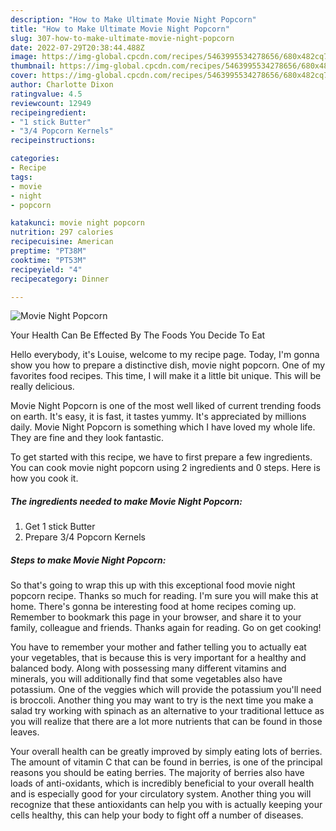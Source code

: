 ```yaml
---
description: "How to Make Ultimate Movie Night Popcorn"
title: "How to Make Ultimate Movie Night Popcorn"
slug: 307-how-to-make-ultimate-movie-night-popcorn
date: 2022-07-29T20:38:44.488Z
image: https://img-global.cpcdn.com/recipes/5463995534278656/680x482cq70/movie-night-popcorn-recipe-main-photo.jpg
thumbnail: https://img-global.cpcdn.com/recipes/5463995534278656/680x482cq70/movie-night-popcorn-recipe-main-photo.jpg
cover: https://img-global.cpcdn.com/recipes/5463995534278656/680x482cq70/movie-night-popcorn-recipe-main-photo.jpg
author: Charlotte Dixon
ratingvalue: 4.5
reviewcount: 12949
recipeingredient:
- "1 stick Butter"
- "3/4 Popcorn Kernels"
recipeinstructions:

categories:
- Recipe
tags:
- movie
- night
- popcorn

katakunci: movie night popcorn 
nutrition: 297 calories
recipecuisine: American
preptime: "PT38M"
cooktime: "PT53M"
recipeyield: "4"
recipecategory: Dinner

---
```



![Movie Night Popcorn](https://img-global.cpcdn.com/recipes/5463995534278656/680x482cq70/movie-night-popcorn-recipe-main-photo.jpg)

Your Health Can Be Effected By The Foods You Decide To Eat

Hello everybody, it's Louise, welcome to my recipe page. Today, I'm gonna show you how to prepare a distinctive dish, movie night popcorn. One of my favorites food recipes. This time, I will make it a little bit unique. This will be really delicious.



Movie Night Popcorn is one of the most well liked of current trending foods on earth. It's easy, it is fast, it tastes yummy. It's appreciated by millions daily. Movie Night Popcorn is something which I have loved my whole life. They are fine and they look fantastic.


To get started with this recipe, we have to first prepare a few ingredients. You can cook movie night popcorn using 2 ingredients and 0 steps. Here is how you cook it.

<!--inarticleads1-->

##### The ingredients needed to make Movie Night Popcorn:

1. Get 1 stick Butter
1. Prepare 3/4 Popcorn Kernels




<!--inarticleads2-->

##### Steps to make Movie Night Popcorn:





So that's going to wrap this up with this exceptional food movie night popcorn recipe. Thanks so much for reading. I'm sure you will make this at home. There's gonna be interesting food at home recipes coming up. Remember to bookmark this page in your browser, and share it to your family, colleague and friends. Thanks again for reading. Go on get cooking!

You have to remember your mother and father telling you to actually eat your vegetables, that is because this is very important for a healthy and balanced body. Along with possessing many different vitamins and minerals, you will additionally find that some vegetables also have potassium. One of the veggies which will provide the potassium you'll need is broccoli. Another thing you may want to try is the next time you make a salad try working with spinach as an alternative to your traditional lettuce as you will realize that there are a lot more nutrients that can be found in those leaves.

Your overall health can be greatly improved by simply eating lots of berries. The amount of vitamin C that can be found in berries, is one of the principal reasons you should be eating berries. The majority of berries also have loads of anti-oxidants, which is incredibly beneficial to your overall health and is especially good for your circulatory system. Another thing you will recognize that these antioxidants can help you with is actually keeping your cells healthy, this can help your body to fight off a number of diseases.
